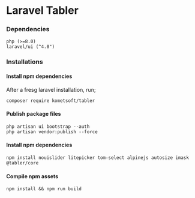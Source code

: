 # Laravel Tabler

### Dependencies

```
php (>=8.0)
laravel/ui (^4.0")
```

### Installations

#### Install npm dependencies

After a fresg laravel installation, run;

```
composer require kometsoft/tabler
```

#### Publish package files

```
php artisan ui bootstrap --auth
php artisan vendor:publish --force

```

#### Install npm dependencies

```
npm install nouislider litepicker tom-select alpinejs autosize imask @tabler/core
```

#### Compile npm assets

```
npm install && npm run build
```
